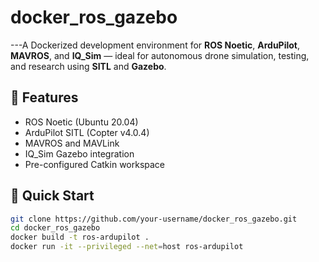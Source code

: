 # docker_ros_gazebo
---A Dockerized development environment for **ROS Noetic**, **ArduPilot**, **MAVROS**, and **IQ_Sim** — ideal for autonomous drone simulation, testing, and research using **SITL** and **Gazebo**.

## 🚀 Features

- ROS Noetic (Ubuntu 20.04)
- ArduPilot SITL (Copter v4.0.4)
- MAVROS and MAVLink
- IQ_Sim Gazebo integration
- Pre-configured Catkin workspace

## 🔧 Quick Start

```bash
git clone https://github.com/your-username/docker_ros_gazebo.git
cd docker_ros_gazebo
docker build -t ros-ardupilot .
docker run -it --privileged --net=host ros-ardupilot
